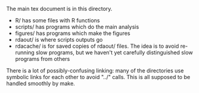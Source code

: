 
The main tex document is in this directory.

* R/ has some files with R functions
* scripts/ has programs which do the main analysis
* figures/ has programs which make the figures
* rdaout/ is where scripts outputs go
* rdacache/ is for saved copies of rdaout/ files. The idea is to avoid re-running slow programs, but we haven't yet carefully distinguished slow programs from others

There is a lot of possibly-confusing linking: many of the directories use symbolic links for each other to avoid "../" calls. This is all supposed to be handled smoothly by make.
